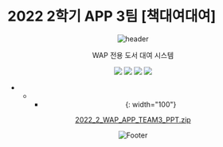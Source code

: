 # 2022 2학기 APP 3팀 [책대여대여]

<div align="center">
  
![header](https://capsule-render.vercel.app/api?type=waving&color=3E4C67&height=180&width="100%"&section=header&text=책대여대여&fontSize=60&fontColor=E2F5F9)


WAP 전용 도서 대여 시스템

<img src="https://img.shields.io/badge/Dart-0175C2?style=flat-square&logo=Dart&logoColor=white">
<img src="https://img.shields.io/badge/Flutter-02569B?style=flat-square&logo=Flutter&logoColor=white">
<img src="https://img.shields.io/badge/Firebase-FFCA28?style=flat-square&logo=Firebase&logoColor=white">
<img src="https://img.shields.io/badge/Android Studio-3DDC84?style=flat-square&logo=Android Studio&logoColor=white"/>



* * * {: width="100"}

[2022_2_WAP_APP_TEAM3_PPT.zip](https://github.com/pknu-wap/2022_2_WAP_APP_TEAM3/files/10130617/2022_2_WAP_APP_TEAM3_PPT.zip)


![Footer](https://capsule-render.vercel.app/api?type=waving&color=3E4C67&height=170&section=footer)
  
  
</div>
